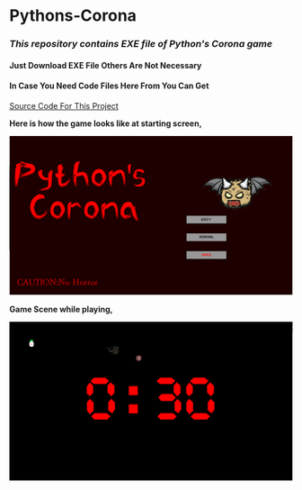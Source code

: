 # Pythons-Corona
<i><h3> This repository contains EXE file of Python's Corona game</h3></i>

<h4>Just Download EXE File Others Are Not Necessary</h4>
<h4>In Case You Need Code Files Here From You Can Get</h4>
<a href="https://github.com/KusumaKalyan/Python-With-Python-Game-Code-Files/">Source Code For This Project</a>

<b>Here is how the game looks like at starting screen,</b>

<img src='images/Start.PNG'>

<b>Game Scene while playing,</b>

<img src='images/OnGame.PNG'>
